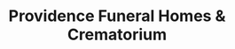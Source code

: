 ---
title: "Providence Funeral Homes & Crematorium"
url: /penticton/providence-funeral-homes-and-crematorium/
shop: funeral directors
---